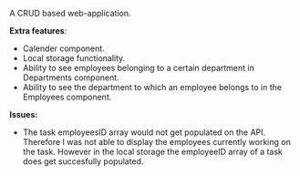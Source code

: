 A CRUD based web-application.

**Extra features**:
- Calender component.
- Local storage functionality.
- Ability to see employees belonging to a certain department in Departments component.
- Ability to see the department to which an employee belongs to in the Employees component.

**Issues:**
- The task employeesID array would not get populated on the API. Therefore I was not able to display the employees currently working on the task.
  However in the local storage the employeeID array of a task does get succesfully populated.


